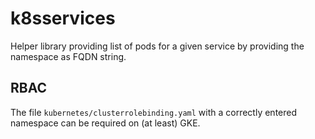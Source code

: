 # k8sservices

Helper library providing list of pods for a given service by providing the namespace as FQDN string.

## RBAC

The file `kubernetes/clusterrolebinding.yaml` with a correctly entered namespace can be required on (at least) GKE.
